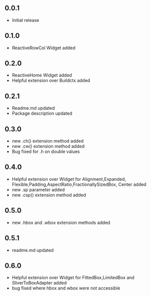 ## 0.0.1

- Initial release

## 0.1.0

- ReactiveRowCol Widget added

## 0.2.0

- ReactiveHome Widget added
- Helpful extension over Buildctx added

## 0.2.1

- Readme.md updated
- Package description updated

## 0.3.0

- new .ch() extension method added
- new .cw() extension method added
- Bug fixed for .h on double values

## 0.4.0

- Helpful extension over Widget for Alignment,Expanded,
  Flexible,Padding,AspectRatio,FractionallySizedBox,
  Center added
- new .sp parameter added
- new .csp() extension method added

## 0.5.0

- new .hbox and .wbox extension methods added

## 0.5.1

- readme.md updated

## 0.6.0

- Helpful extension over Widget for FittedBox,LimitedBox and SliverToBoxAdapter added
- bug fixed where hbox and wbox were not accessible
